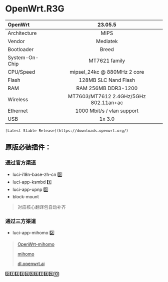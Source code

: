 # OpenWrt.R3G
| OpenWrt | 23.05.5 |
| :------------ |:---------------:|
Architecture|MIPS
Vendor|Mediatek
Bootloader|Breed
System-On-Chip|MT7621 family
CPU/Speed|mipsel_24kc @ 880MHz 2 core
Flash|128MB SLC Nand Flash
RAM|RAM 256MB DDR3-1200
Wireless|MT7603/MT7612 2.4GHz/5GHz 802.11an+ac
Ethernet|1000 Mbit/s / vlan support
USB|1x 3.0

```
[Latest Stable Release](https://downloads.openwrt.org/)
```

## 原版必装插件：
### 通过官方渠道

* luci-i18n-base-zh-cn 0️⃣
* luci-app-ksmbd 1️⃣
* luci-app-upnp 3️⃣
* block-mount

> 对应核心翻译包自动补齐

### 通过三方渠道
* luci-app-mihomo 2️⃣

> [OpenWrt-mihomo](https://github.com/morytyann/OpenWrt-mihomo)
> 
> [mihomo](https://github.com/MetaCubeX/mihomo)
> 
> [dl.openwrt.ai](https://dl.openwrt.ai/packages-24.10/mipsel_24kc/kiddin9/luci-app-mihomo_25.338.56456~437f166_all.ipk)


0️⃣1️⃣2️⃣3️⃣4️⃣5️⃣6️⃣7️⃣8️⃣9️⃣🔟
